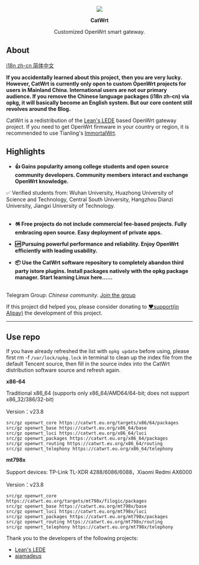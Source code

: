 <p align="center">
<img src="https://fastly.jsdelivr.net/gh/miaoermua/static@main/images/CatWrt_bannerlogo.jpg">
</p>

<p align="center">
<b>CatWrt</b>
</p>

<div align="center">

Customized OpenWrt smart gateway.

</div>

## About

[i18n zh-cn 简体中文](README.md)

**If you accidentally learned about this project, then you are very lucky. However, CatWrt is currently only open to custom OpenWrt projects for users in Mainland China. International users are not our primary audience. If you remove the Chinese language packages (i18n zh-cn) via opkg, it will basically become an English system. But our core content still revolves around the Blog.**

CatWrt is a redistribution of the [Lean's LEDE](https://github.com/coolsnowwolf/lede) based OpenWrt gateway project. If you need to get OpenWrt firmware in your country or region, it is recommended to use Tianling's [ImmortalWrt](https://github.com/immortalwrt/immortalwrt).

## Highlights

- **👍 Gains popularity among college students and open source community developers. Community members interact and exchange OpenWrt knowledge.**<br>

✅ Verified students from: Wuhan University, Huazhong University of Science and Technology, Central South University, Hangzhou Dianzi University, Jiangxi University of Technology.<br><br>

- **🪅 Free projects do not include commercial fee-based projects. Fully embracing open source. Easy deployment of private apps.**<br>

- **🆙 Pursuing powerful performance and reliability. Enjoy OpenWrt efficiently with leading usability.**<br>
  
- **📦 Use the CatWrt software repository to completely abandon third party istore plugins. Install packages natively with the opkg package manager. Start learning Linux here……**<br><br>

Telegram Group: *Chinese community*. [Join the group](https://t.me/miaoergroup)

If this project did helped you, please consider donating to [❤️support(in Alipay)](https://www.miaoer.xyz/sponsor) the development of this project.


---

## Use repo

If you have already refreshed the list with `opkg update` before using, please first rm -f `/var/lock/opkg.lock` in terminal to clean up the index file from the default Tencent source, then fill in the source index into the CatWrt distribution software source and refresh again.

**x86-64**

Traditional x86_64 (supports only x86_64/AMD64/64-bit; does not support x86_32/386/32-bit)

Version：v23.8

```mirrors
src/gz openwrt_core https://catwrt.eu.org/targets/x86/64/packages
src/gz openwrt_base https://catwrt.eu.org/x86_64/base
src/gz openwrt_luci https://catwrt.eu.org/x86_64/luci
src/gz openwrt_packages https://catwrt.eu.org/x86_64/packages
src/gz openwrt_routing https://catwrt.eu.org/x86_64/routing
src/gz openwrt_telephony https://catwrt.eu.org/x86_64/telephony
```

**mt798x**

Support devices: TP-Link TL-XDR 4288/6086/6088，Xiaomi Redmi AX6000

Version：v23.8

```mirrors
src/gz openwrt_core https://catwrt.eu.org/targets/mt798x/filogic/packages
src/gz openwrt_base https://catwrt.eu.org/mt798x/base
src/gz openwrt_luci https://catwrt.eu.org/mt798x/luci
src/gz openwrt_packages https://catwrt.eu.org/mt798x/packages
src/gz openwrt_routing https://catwrt.eu.org/mt798x/routing
src/gz openwrt_telephony https://catwrt.eu.org/mt798x/telephony
```

Thank you to the developers of the following projects:

- [Lean's LEDE](https://github.com/coolsnowwolf/lede)
- [aiamadeus](https://github.com/aiamadeus)

